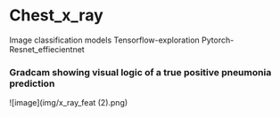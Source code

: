 # Chest_x_ray
Image classification models
Tensorflow-exploration
Pytorch-Resnet_effiecientnet


### Gradcam showing visual logic of a true positive pneumonia prediction
![image](img/x_ray_feat (2).png)
